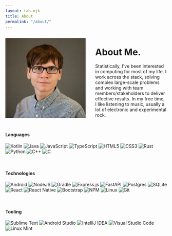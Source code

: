 ```yaml
---
layout: tab.njk
title: About
permalink: "/about/"
---
```


<style>
/* About page styles */
.about-header {
    display: flex;
    align-items: center;
    justify-content: flex-start;
    gap: 30px;
    margin-bottom: 30px;
}

.profile-picture {
    width: 250px;
    height: 250px;
    clip-path: polygon(
        var(--container-corner-cut) 0%, 
        calc(100% - var(--container-corner-cut)) 0%, 
        100% var(--container-corner-cut), 
        100% calc(100% - var(--container-corner-cut)), 
        calc(100% - var(--container-corner-cut)) 100%, 
        var(--container-corner-cut) 100%, 
        0% calc(100% - var(--container-corner-cut)), 
        0% var(--container-corner-cut)
    );
}

.about-header .profile-picture {
    flex-shrink: 0;
}

.about-header .text-content {
    flex: 1;
}

/* Mobile adjustments */
@media (max-width: 768px) {
    .about-header {
        flex-direction: column;
        align-items: center;
        text-align: center;
        gap: 20px;
    }
    
    .about-header .text-content {
        display: flex;
        flex-direction: column;
        align-items: center;
    }
    
    .about-header .text-content h1::after,
    .about-header .text-content h2::after,
    .about-header .text-content h3::after {
        left: 50%;
        transform: translateX(-50%);
    }
    
    .profile-picture {
        width: 200px;
        height: 200px;
    }
}

@media (max-width: 576px) {
    .profile-picture {
        width: 150px;
        height: 150px;
        /* Reduce corner clipping further for mobile view */
        clip-path: polygon(
            calc(var(--container-corner-cut) * 0.5) 0%, 
            calc(100% - var(--container-corner-cut) * 0.5) 0%, 
            100% calc(var(--container-corner-cut) * 0.5), 
            100% calc(100% - var(--container-corner-cut) * 0.5), 
            calc(100% - var(--container-corner-cut) * 0.5) 100%, 
            calc(var(--container-corner-cut) * 0.5) 100%, 
            0% calc(100% - var(--container-corner-cut) * 0.5), 
            0% calc(var(--container-corner-cut) * 0.5)
        );
    }
}
</style>

<div class="about-header">
    <img class="profile-picture" src="/res/me.jpg" alt="Portrait" width="200" height="200" />
    <div class="text-content">
        <h1>About Me.</h1>
        <p>Statistically, I've been interested in computing for most of my life. I work across the stack, solving complex large-scale problems and working with team members/stakeholders to deliver effective results. In my free time, I like listening to music, usually a lot of electronic and experimental rock.
    </div>
</div>

#### Languages

![Kotlin](https://img.shields.io/badge/kotlin-%237F52FF.svg?style=for-the-badge&logo=kotlin&logoColor=white) ![Java](https://img.shields.io/badge/java-%23ED8B00.svg?style=for-the-badge&logo=openjdk&logoColor=white)  ![JavaScript](https://img.shields.io/badge/javascript-%23323330.svg?style=for-the-badge&logo=javascript&logoColor=%23F7DF1E) ![TypeScript](https://img.shields.io/badge/typescript-%23007ACC.svg?style=for-the-badge&logo=typescript&logoColor=white) ![HTML5](https://img.shields.io/badge/html5-%23E34F26.svg?style=for-the-badge&logo=html5&logoColor=white) ![CSS3](https://img.shields.io/badge/css3-%231572B6.svg?style=for-the-badge&logo=css3&logoColor=white) ![Rust](https://img.shields.io/badge/rust-%23000000.svg?style=for-the-badge&logo=rust&logoColor=white) ![Python](https://img.shields.io/badge/python-3670A0?style=for-the-badge&logo=python&logoColor=ffdd54) ![C++](https://img.shields.io/badge/c++-%2300599C.svg?style=for-the-badge&logo=c%2B%2B&logoColor=white) ![C](https://img.shields.io/badge/c-%2300599C.svg?style=for-the-badge&logo=c&logoColor=white) 

<br />

#### Technologies

![Android](https://img.shields.io/badge/Android-3DDC84?style=for-the-badge&logo=android&logoColor=white) ![NodeJS](https://img.shields.io/badge/node.js-6DA55F?style=for-the-badge&logo=node.js&logoColor=white) ![Gradle](https://img.shields.io/badge/Gradle-02303A.svg?style=for-the-badge&logo=Gradle&logoColor=white) ![Express.js](https://img.shields.io/badge/express.js-%23404d59.svg?style=for-the-badge&logo=express&logoColor=%2361DAFB) ![FastAPI](https://img.shields.io/badge/FastAPI-005571?style=for-the-badge&logo=fastapi)  ![Postgres](https://img.shields.io/badge/postgres-%23316192.svg?style=for-the-badge&logo=postgresql&logoColor=white) ![SQLite](https://img.shields.io/badge/sqlite-%2307405e.svg?style=for-the-badge&logo=sqlite&logoColor=white) ![React](https://img.shields.io/badge/react-%2320232a.svg?style=for-the-badge&logo=react&logoColor=%2361DAFB) ![React Native](https://img.shields.io/badge/react_native-%2320232a.svg?style=for-the-badge&logo=react&logoColor=%2361DAFB) ![Bootstrap](https://img.shields.io/badge/bootstrap-%238511FA.svg?style=for-the-badge&logo=bootstrap&logoColor=white) ![NPM](https://img.shields.io/badge/NPM-%23CB3837.svg?style=for-the-badge&logo=npm&logoColor=white) ![Linux](https://img.shields.io/badge/Linux-FCC624?style=for-the-badge&logo=linux&logoColor=black) ![Git](https://img.shields.io/badge/git-%23F05033.svg?style=for-the-badge&logo=git&logoColor=white)

<br />

#### Tooling

![Sublime Text](https://img.shields.io/badge/sublime_text-%23575757.svg?style=for-the-badge&logo=sublime-text&logoColor=important)  ![Android Studio](https://img.shields.io/badge/Android%20Studio-3DDC84.svg?style=for-the-badge&logo=android-studio&logoColor=white) ![IntelliJ IDEA](https://img.shields.io/badge/IntelliJIDEA-000000.svg?style=for-the-badge&logo=intellij-idea&logoColor=white) ![Visual Studio Code](https://img.shields.io/badge/Visual%20Studio%20Code-0078d7.svg?style=for-the-badge&logo=visual-studio-code&logoColor=white) ![Linux Mint](https://img.shields.io/badge/Linux%20Mint-87CF3E?style=for-the-badge&logo=Linux%20Mint&logoColor=white)
